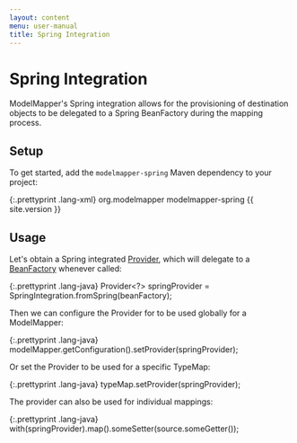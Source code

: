 ```yaml
---
layout: content
menu: user-manual
title: Spring Integration
---
```


# Spring Integration

ModelMapper's Spring integration allows for the provisioning of destination objects to be delegated to a Spring BeanFactory during the mapping process. 

## Setup

To get started, add the `modelmapper-spring` Maven dependency to your project:

{:.prettyprint .lang-xml}
	<dependency>
	  <groupId>org.modelmapper</groupId>
	  <artifactId>modelmapper-spring</artifactId>
	  <version>{{ site.version }}</version>
	</dependency>
	
## Usage

Let's obtain a Spring integrated [Provider](/user-manual/providers), which will delegate to a [BeanFactory](http://static.springsource.org/spring/docs/3.0.x/javadoc-api/org/springframework/beans/factory/BeanFactory.html) whenever called:

{:.prettyprint .lang-java}
	Provider<?> springProvider = SpringIntegration.fromSpring(beanFactory);

Then we can configure the Provider for to be used globally for a ModelMapper:

{:.prettyprint .lang-java}
	modelMapper.getConfiguration().setProvider(springProvider);

Or set the Provider to be used for a specific TypeMap:

{:.prettyprint .lang-java}
	typeMap.setProvider(springProvider);

The provider can also be used for individual mappings:

{:.prettyprint .lang-java}
	with(springProvider).map().someSetter(source.someGetter());